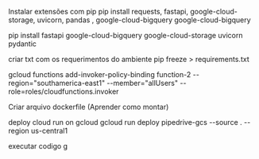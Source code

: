 
Instalar extensões com pip
pip install requests, fastapi, google-cloud-storage, uvicorn, pandas , google-cloud-bigquery
google-cloud-bigquery

pip install fastapi google-cloud-bigquery google-cloud-storage uvicorn pydantic 

criar txt com os requerimentos do ambiente
pip freeze > requirements.txt

gcloud functions add-invoker-policy-binding function-2 --region="southamerica-east1" --member="allUsers" --role=roles/cloudfunctions.invoker

Criar arquivo dockerfile (Aprender como montar)

deploy cloud run on gcloud
gcloud run deploy pipedrive-gcs --source . --region us-central1

executar codigo
g
